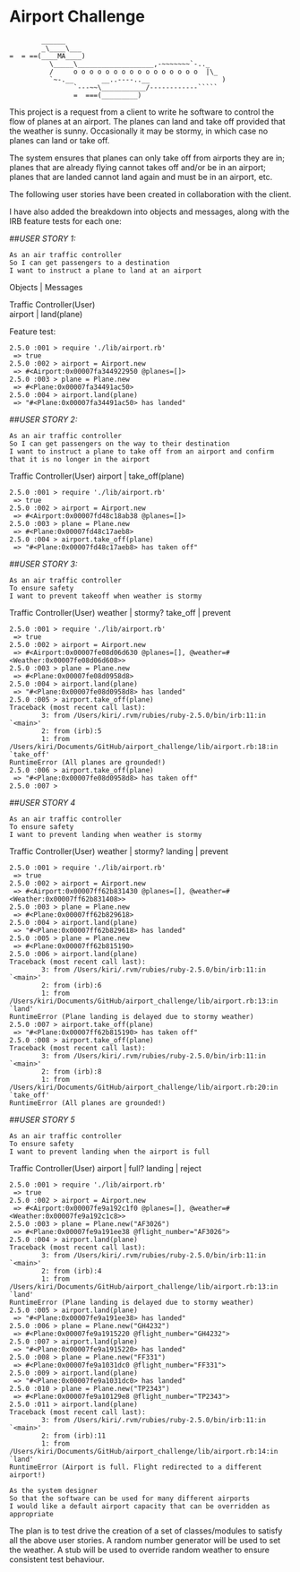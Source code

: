 Airport Challenge
=================

```
        ______
        _\____\___
=  = ==(____MA____)
          \_____\___________________,-~~~~~~~`-.._
          /     o o o o o o o o o o o o o o o o  |\_
          `~-.__       __..----..__                  )
                `---~~\___________/------------`````
                =  ===(_________)

```

This project is a request from a client to write he software to control the flow of planes at an airport. The planes can land and take off provided that the weather is sunny. Occasionally it may be stormy, in which case no planes can land or take off.  

The system ensures that planes can only take off from airports they are in; planes that are already flying cannot takes off and/or be in an airport; planes that are landed cannot land again and must be in an airport, etc.

The following user stories have been created in collaboration with the client. 

I have also added the breakdown into objects and messages, along with the IRB feature tests for each one:

##*USER STORY 1:*

```
As an air traffic controller 
So I can get passengers to a destination 
I want to instruct a plane to land at an airport
```
Objects                      |          Messages

Traffic Controller(User)			
airport 					 |   		land(plane)

Feature test:
```
2.5.0 :001 > require './lib/airport.rb'
 => true
2.5.0 :002 > airport = Airport.new
 => #<Airport:0x00007fa344922950 @planes=[]>
2.5.0 :003 > plane = Plane.new
 => #<Plane:0x00007fa34491ac50>
2.5.0 :004 > airport.land(plane)
 => "#<Plane:0x00007fa34491ac50> has landed"
```

##*USER STORY 2:*

```
As an air traffic controller 
So I can get passengers on the way to their destination 
I want to instruct a plane to take off from an airport and confirm that it is no longer in the airport
```

Traffic Controller(User)
airport                      | 			take_off(plane)

```
2.5.0 :001 > require './lib/airport.rb'
 => true
2.5.0 :002 > airport = Airport.new
 => #<Airport:0x00007fd48c18ab38 @planes=[]>
2.5.0 :003 > plane = Plane.new
 => #<Plane:0x00007fd48c17aeb8>
2.5.0 :004 > airport.take_off(plane)
 => "#<Plane:0x00007fd48c17aeb8> has taken off"
```
##*USER STORY 3:*

```
As an air traffic controller 
To ensure safety 
I want to prevent takeoff when weather is stormy 
```

Traffic Controller(User)
weather                       |            stormy?
take_off                      |            prevent  

```
2.5.0 :001 > require './lib/airport.rb'
 => true
2.5.0 :002 > airport = Airport.new
 => #<Airport:0x00007fe08d06d630 @planes=[], @weather=#<Weather:0x00007fe08d06d608>>
2.5.0 :003 > plane = Plane.new
 => #<Plane:0x00007fe08d0958d8>
2.5.0 :004 > airport.land(plane)
 => "#<Plane:0x00007fe08d0958d8> has landed"
2.5.0 :005 > airport.take_off(plane)
Traceback (most recent call last):
        3: from /Users/kiri/.rvm/rubies/ruby-2.5.0/bin/irb:11:in `<main>'
        2: from (irb):5
        1: from /Users/kiri/Documents/GitHub/airport_challenge/lib/airport.rb:18:in `take_off'
RuntimeError (All planes are grounded!)
2.5.0 :006 > airport.take_off(plane)
 => "#<Plane:0x00007fe08d0958d8> has taken off"
2.5.0 :007 >
```

##*USER STORY 4*

```
As an air traffic controller 
To ensure safety 
I want to prevent landing when weather is stormy 
```

Traffic Controller(User)
weather                       |            stormy?
landing                       |            prevent  


```
2.5.0 :001 > require './lib/airport.rb'
 => true
2.5.0 :002 > airport = Airport.new
 => #<Airport:0x00007ff62b831430 @planes=[], @weather=#<Weather:0x00007ff62b831408>>
2.5.0 :003 > plane = Plane.new
 => #<Plane:0x00007ff62b829618>
2.5.0 :004 > airport.land(plane)
 => "#<Plane:0x00007ff62b829618> has landed"
2.5.0 :005 > plane = Plane.new
 => #<Plane:0x00007ff62b815190>
2.5.0 :006 > airport.land(plane)
Traceback (most recent call last):
        3: from /Users/kiri/.rvm/rubies/ruby-2.5.0/bin/irb:11:in `<main>'
        2: from (irb):6
        1: from /Users/kiri/Documents/GitHub/airport_challenge/lib/airport.rb:13:in `land'
RuntimeError (Plane landing is delayed due to stormy weather)
2.5.0 :007 > airport.take_off(plane)
 => "#<Plane:0x00007ff62b815190> has taken off"
2.5.0 :008 > airport.take_off(plane)
Traceback (most recent call last):
        3: from /Users/kiri/.rvm/rubies/ruby-2.5.0/bin/irb:11:in `<main>'
        2: from (irb):8
        1: from /Users/kiri/Documents/GitHub/airport_challenge/lib/airport.rb:20:in `take_off'
RuntimeError (All planes are grounded!)
```
##*USER STORY 5*

```
As an air traffic controller 
To ensure safety 
I want to prevent landing when the airport is full 
```

Traffic Controller(User)
airport                       |            full?
landing                       |            reject

```
2.5.0 :001 > require './lib/airport.rb'
 => true
2.5.0 :002 > airport = Airport.new
 => #<Airport:0x00007fe9a192c1f0 @planes=[], @weather=#<Weather:0x00007fe9a192c1c8>>
2.5.0 :003 > plane = Plane.new("AF3026")
 => #<Plane:0x00007fe9a191ee38 @flight_number="AF3026">
2.5.0 :004 > airport.land(plane)
Traceback (most recent call last):
        3: from /Users/kiri/.rvm/rubies/ruby-2.5.0/bin/irb:11:in `<main>'
        2: from (irb):4
        1: from /Users/kiri/Documents/GitHub/airport_challenge/lib/airport.rb:13:in `land'
RuntimeError (Plane landing is delayed due to stormy weather)
2.5.0 :005 > airport.land(plane)
 => "#<Plane:0x00007fe9a191ee38> has landed"
2.5.0 :006 > plane = Plane.new("GH4232")
 => #<Plane:0x00007fe9a1915220 @flight_number="GH4232">
2.5.0 :007 > airport.land(plane)
 => "#<Plane:0x00007fe9a1915220> has landed"
2.5.0 :008 > plane = Plane.new("FF331")
 => #<Plane:0x00007fe9a1031dc0 @flight_number="FF331">
2.5.0 :009 > airport.land(plane)
 => "#<Plane:0x00007fe9a1031dc0> has landed"
2.5.0 :010 > plane = Plane.new("TP2343")
 => #<Plane:0x00007fe9a10129e8 @flight_number="TP2343">
2.5.0 :011 > airport.land(plane)
Traceback (most recent call last):
        3: from /Users/kiri/.rvm/rubies/ruby-2.5.0/bin/irb:11:in `<main>'
        2: from (irb):11
        1: from /Users/kiri/Documents/GitHub/airport_challenge/lib/airport.rb:14:in `land'
RuntimeError (Airport is full. Flight redirected to a different airport!)
```

```
As the system designer
So that the software can be used for many different airports
I would like a default airport capacity that can be overridden as appropriate 
```

The plan is to test drive the creation of a set of classes/modules to satisfy all the above user stories. 
A random number generator will be used to set the weather. 
A stub will be used to override random weather to ensure consistent test behaviour.


